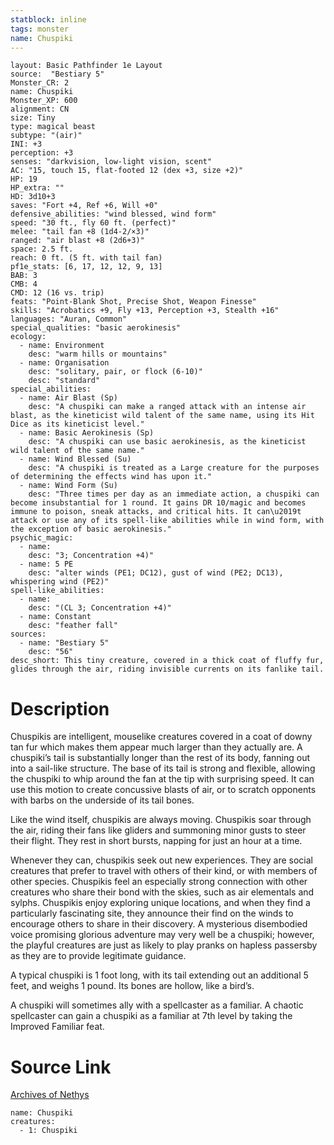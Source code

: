 ```yaml
---
statblock: inline
tags: monster
name: Chuspiki
---
```

```statblock
layout: Basic Pathfinder 1e Layout
source:  "Bestiary 5"
Monster_CR: 2
name: Chuspiki
Monster_XP: 600
alignment: CN
size: Tiny
type: magical beast
subtype: "(air)"
INI: +3
perception: +3
senses: "darkvision, low-light vision, scent"
AC: "15, touch 15, flat-footed 12 (dex +3, size +2)"
HP: 19
HP_extra: ""
HD: 3d10+3
saves: "Fort +4, Ref +6, Will +0"
defensive_abilities: "wind blessed, wind form"
speed: "30 ft., fly 60 ft. (perfect)"
melee: "tail fan +8 (1d4-2/×3)"
ranged: "air blast +8 (2d6+3)"
space: 2.5 ft.
reach: 0 ft. (5 ft. with tail fan)
pf1e_stats: [6, 17, 12, 12, 9, 13]
BAB: 3
CMB: 4
CMD: 12 (16 vs. trip)
feats: "Point-Blank Shot, Precise Shot, Weapon Finesse"
skills: "Acrobatics +9, Fly +13, Perception +3, Stealth +16"
languages: "Auran, Common"
special_qualities: "basic aerokinesis"
ecology:
  - name: Environment
    desc: "warm hills or mountains"
  - name: Organisation
    desc: "solitary, pair, or flock (6-10)"
    desc: "standard"
special_abilities:
  - name: Air Blast (Sp)
    desc: "A chuspiki can make a ranged attack with an intense air blast, as the kineticist wild talent of the same name, using its Hit Dice as its kineticist level."
  - name: Basic Aerokinesis (Sp)
    desc: "A chuspiki can use basic aerokinesis, as the kineticist wild talent of the same name."
  - name: Wind Blessed (Su)
    desc: "A chuspiki is treated as a Large creature for the purposes of determining the effects wind has upon it."
  - name: Wind Form (Su)
    desc: "Three times per day as an immediate action, a chuspiki can become insubstantial for 1 round. It gains DR 10/magic and becomes immune to poison, sneak attacks, and critical hits. It can\u2019t attack or use any of its spell-like abilities while in wind form, with the exception of basic aerokinesis."
psychic_magic:
  - name:
    desc: "3; Concentration +4)"
  - name: 5 PE
    desc: "alter winds (PE1; DC12), gust of wind (PE2; DC13), whispering wind (PE2)"
spell-like_abilities:
  - name:
    desc: "(CL 3; Concentration +4)"
  - name: Constant
    desc: "feather fall"
sources:
  - name: "Bestiary 5"
    desc: "56"
desc_short: This tiny creature, covered in a thick coat of fluffy fur, glides through the air, riding invisible currents on its fanlike tail.
```
# Description
Chuspikis are intelligent, mouselike creatures covered in a coat of downy tan fur which makes them appear much larger than they actually are. A chuspiki’s tail is substantially longer than the rest of its body, fanning out into a sail-like structure. The base of its tail is strong and flexible, allowing the chuspiki to whip around the fan at the tip with surprising speed. It can use this motion to create concussive blasts of air, or to scratch opponents with barbs on the underside of its tail bones.

Like the wind itself, chuspikis are always moving. Chuspikis soar through the air, riding their fans like gliders and summoning minor gusts to steer their flight. They rest in short bursts, napping for just an hour at a time.

Whenever they can, chuspikis seek out new experiences. They are social creatures that prefer to travel with others of their kind, or with members of other species. Chuspikis feel an especially strong connection with other creatures who share their bond with the skies, such as air elementals and sylphs. Chuspikis enjoy exploring unique locations, and when they find a particularly fascinating site, they announce their find on the winds to encourage others to share in their discovery. A mysterious disembodied voice promising glorious adventure may very well be a chuspiki; however, the playful creatures are just as likely to play pranks on hapless passersby as they are to provide legitimate guidance.

A typical chuspiki is 1 foot long, with its tail extending out an additional 5 feet, and weighs 1 pound. Its bones are hollow, like a bird’s.

A chuspiki will sometimes ally with a spellcaster as a familiar. A chaotic spellcaster can gain a chuspiki as a familiar at 7th level by taking the Improved Familiar feat.
# Source Link
[Archives of Nethys](https://aonprd.com/MonsterDisplay.aspx?ItemName=Chuspiki)
```encounter-table
name: Chuspiki
creatures:
  - 1: Chuspiki
```
